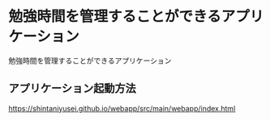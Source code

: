 # 勉強時間を管理することができるアプリケーション
勉強時間を管理することができるアプリケーション
## アプリケーション起動方法
https://shintaniyusei.github.io/webapp/src/main/webapp/index.html
